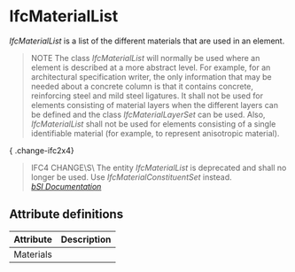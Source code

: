 IfcMaterialList
===============
_IfcMaterialList_ is a list of the different materials that are used in an
element.  
  
> NOTE  The class _IfcMaterialList_ will normally be used where an element is
> described at a more abstract level. For example, for an architectural
> specification writer, the only information that may be needed about a
> concrete column is that it contains concrete, reinforcing steel and mild
> steel ligatures. It shall not be used for elements consisting of material
> layers when the different layers can be defined and the class
> _IfcMaterialLayerSet_ can be used. Also, _IfcMaterialList_ shall not be used
> for elements consisting of a single identifiable material (for example, to
> represent anisotropic material).  
  
{ .change-ifc2x4}  
> IFC4 CHANGE\S\ The entity _IfcMaterialList_ is deprecated and shall no
> longer be used. Use _IfcMaterialConstituentSet_ instead.  
[ _bSI
Documentation_](https://standards.buildingsmart.org/IFC/DEV/IFC4_2/FINAL/HTML/schema/ifcmaterialresource/lexical/ifcmateriallist.htm)


Attribute definitions
---------------------
| Attribute   | Description   |
|-------------|---------------|
| Materials   |               |

